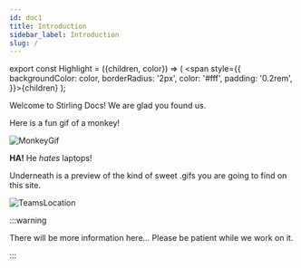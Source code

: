 ```yaml
---
id: doc1
title: Introduction
sidebar_label: Introduction
slug: /
---
```


<!-- This is an MDX script that you add a highlight colour to text. Just add the "<Highlight>sample text</Highlight>" and set the Hex Value for your "color" inline, and voila! -->

export const Highlight = ({children, color}) => ( <span style={{
      backgroundColor: color,
      borderRadius: '2px',
      color: '#fff',
      padding: '0.2rem',
    }}>{children}</span> );

Welcome to <Highlight color="#6B4B85">Stirling Docs!</Highlight> We are glad you found us.

Here is a fun gif of a monkey!

![MonkeyGif](https://media.giphy.com/media/ySpxjJmsq9gsw/source.gif)

**HA!** He *hates* laptops!

Underneath is a preview of the kind of sweet .gifs you are going to find on this site.

![TeamsLocation](https://static.wixstatic.com/media/e64ace_beaecb4bbb7c49a3a2b0f87faee968b5~mv2.gif)

:::warning

There will be more information here... Please be patient while we work on it.

:::